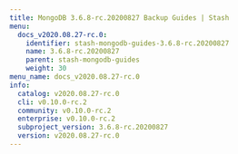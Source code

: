 ```yaml
---
title: MongoDB 3.6.8-rc.20200827 Backup Guides | Stash
menu:
  docs_v2020.08.27-rc.0:
    identifier: stash-mongodb-guides-3.6.8-rc.20200827
    name: 3.6.8-rc.20200827
    parent: stash-mongodb-guides
    weight: 30
menu_name: docs_v2020.08.27-rc.0
info:
  catalog: v2020.08.27-rc.0
  cli: v0.10.0-rc.2
  community: v0.10.0-rc.2
  enterprise: v0.10.0-rc.2
  subproject_version: 3.6.8-rc.20200827
  version: v2020.08.27-rc.0
---
```


